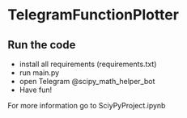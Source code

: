 # TelegramFunctionPlotter
## Run the code
- install all requirements (requirements.txt)
- run main.py
- open Telegram @scipy_math_helper_bot
- Have fun! 

For more information go to SciyPyProject.ipynb
